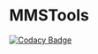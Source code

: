 # MMSTools

[![Codacy Badge](https://app.codacy.com/project/badge/Grade/e26cc8d025c641119bc96da0c236cefd)][Codacy Badge]

[Codacy Badge]:  https://app.codacy.com?utm_source=gh&utm_medium=referral&utm_content=&utm_campaign=Badge_grade